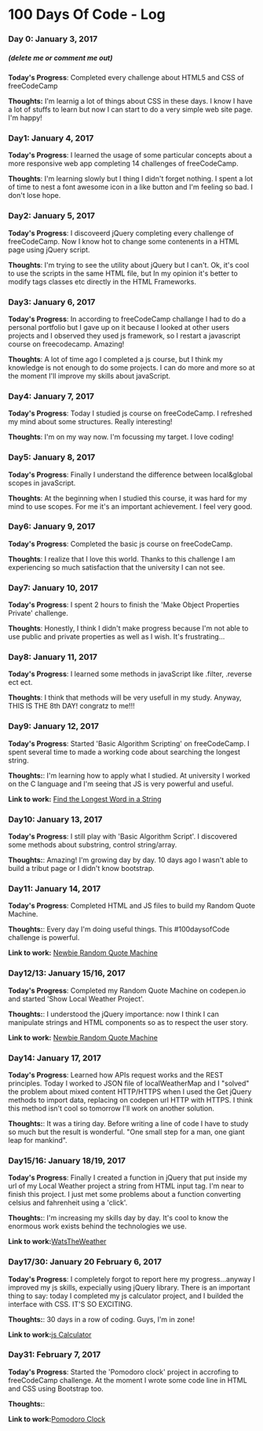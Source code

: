 # 100 Days Of Code - Log

### Day 0: January 3, 2017
##### (delete me or comment me out)

**Today's Progress**: Completed every challenge about HTML5 and CSS of freeCodeCamp

**Thoughts:** I'm learnig a lot of things about CSS in these days. I know I have a lot of stuffs to learn but now I can start to do a very simple web site page. I'm happy!

<!--**Link to work:** [Calculator App](http://www.example.com) -->

### Day1: January 4, 2017

**Today's Progress**: I learned the usage of some particular concepts about a more responsive web app completing 14 challenges of freeCodeCamp.

**Thoughts**: I'm learning slowly but I thing I didn't forget nothing. I spent a lot of time to nest a font awesome icon in a like button and I'm feeling so bad. I don't lose hope.

### Day2: January 5, 2017

**Today's Progress**: I discoveerd jQuery completing every challenge of freeCodeCamp. Now I know hot to change some contenents in a HTML page using jQuery script. 

**Thoughts**: I'm trying to see the utility about jQuery but I can't. Ok, it's cool to use the scripts in the same HTML file, but In my opinion it's better to modify tags classes etc directly in the HTML Frameworks. 


### Day3: January 6, 2017

**Today's Progress**: In according to freeCodeCamp challange I had to do a personal portfolio but I gave up on it because I looked at other users projects and I observed they used js framework, so I restart a javascript course on freecodecamp. Amazing!

**Thoughts**: A lot of time ago I completed a js course, but I think my knowledge is not enough to do some projects. I can do more and more so at the moment I'll improve my skills about javaScript. 

### Day4: January 7, 2017

**Today's Progress**: Today I studied js course on freeCodeCamp. I refreshed my mind about some structures. Really interesting!

**Thoughts**: I'm on my way now. I'm focussing my target. I love coding!

### Day5: January 8, 2017

**Today's Progress**: Finally I understand the difference between local&global scopes in javaScript.

**Thoughts**: At the beginning when I studied this course, it was hard for my mind to use scopes. For me it's an important achievement. I feel very good.

### Day6: January 9, 2017

**Today's Progress**: Completed the basic js course on freeCodeCamp. 

**Thoughts**: I realize that I love this world. Thanks to this challenge I am experiencing so much satisfaction that the university I can not see. 

### Day7: January 10, 2017

**Today's Progress**: I spent 2 hours to finish the 'Make Object Properties Private' challenge.

**Thoughts**: Honestly, I think I didn't make progress because I'm not able to use public and private properties as well as I wish. It's frustrating...

### Day8: January 11, 2017

**Today's Progress**: I learned some methods in javaScript like .filter, .reverse ect ect.

**Thoughts**: I think that methods will be very usefull in my study. Anyway, THIS IS THE 8th DAY! congratz to me!!! 

### Day9: January 12, 2017

**Today's Progress**: Started 'Basic Algorithm Scripting' on freeCodeCamp. I spent several time to made a working code about searching the longest string. 

**Thoughts:**: I'm learning how to apply what I studied. At university I worked on the C language and I'm seeing that JS is very powerful and useful.

**Link to work:** [Find the Longest Word in a String](https://www.freecodecamp.com/challenges/find-the-longest-word-in-a-string)

### Day10: January 13, 2017

**Today's Progress**: I still play with 'Basic Algorithm Script'. I discovered some methods about substring, control string/array.

**Thoughts:**: Amazing! I'm growing day by day. 10 days ago I wasn't able to build a tribut page or I didn't know bootstrap.

### Day11: January 14, 2017

**Today's Progress**: Completed HTML and JS files to build my Random Quote Machine.

**Thoughts:**: Every day I'm doing useful things. This #100daysofCode challenge is powerful.

**Link to work:** [Newbie Random Quote Machine](https://github.com/cannicombustiva/Newbie-Random-quote-machine-)

### Day12/13: January 15/16, 2017

**Today's Progress**: Completed my Random Quote Machine on codepen.io and started 'Show Local Weather Project'.

**Thoughts:**: I understood the jQuery importance: now I think I can manipulate strings and HTML components so as to respect the user story.

**Link to work:** [Newbie Random Quote Machine](https://github.com/cannicombustiva/Newbie-Random-quote-machine-)

### Day14: January 17, 2017

**Today's Progress**: Learned how APIs request works and the REST principles. Today I worked to JSON file of localWeatherMap and I "solved" the problem about mixed content HTTP/HTTPS when I used the Get jQuery methods to import data, replacing on codepen url HTTP with HTTPS. I think this method isn't cool so tomorrow I'll work on another solution.

**Thoughts:**: It was a tiring day. Before writing a line of code I have to study so much but the result is wonderful. "One small step for a man, one giant leap for mankind".

### Day15/16: January 18/19, 2017

**Today's Progress**: Finally I created a function in jQuery that put inside my url of my Local Weather project a string from HTML input tag. I'm near to finish this project. I just met some problems about a function converting celsius and fahrenheit using a 'click'.

**Thoughts:**: I'm increasing my skills day by day. It's cool to know the enormous work exists behind the technologies we use.

**Link to work:**[WatsTheWeather](http://codepen.io/Cannicombustiva/pen/WRGWZp)

### Day17/30: January 20 February 6, 2017

**Today's Progress**: I completely forgot to report here my progress...anyway I improved my js skills, expecially using jQuery library. There is an important thing to say: today I completed my js calculator project, and I builded the interface with CSS. IT'S SO EXCITING. 

**Thoughts:**: 30 days in a row of coding. Guys, I'm in zone!

**Link to work:**[js Calculator](http://codepen.io/Cannicombustiva/full/KaeQPM)

### Day31: February 7, 2017

**Today's Progress**: Started the 'Pomodoro clock' project in accrofing to freeCodeCamp challenge. At the moment I wrote some code line in HTML and CSS using Bootstrap too.

**Thoughts:**: 

**Link to work:**[Pomodoro Clock](http://codepen.io/Cannicombustiva/pen/EZpqdg)
